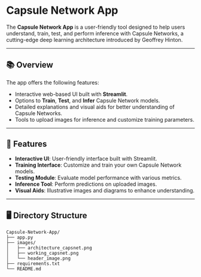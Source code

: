 # Capsule Network App

The **Capsule Network App** is a user-friendly tool designed to help users understand, train, test, and perform inference with Capsule Networks, a cutting-edge deep learning architecture introduced by Geoffrey Hinton.

---

## 📚 Overview

The app offers the following features:
- Interactive web-based UI built with **Streamlit**.
- Options to **Train**, **Test**, and **Infer** Capsule Network models.
- Detailed explanations and visual aids for better understanding of Capsule Networks.
- Tools to upload images for inference and customize training parameters.

---

## 🚀 Features

- **Interactive UI**: User-friendly interface built with Streamlit.
- **Training Interface**: Customize and train your own Capsule Network models.
- **Testing Module**: Evaluate model performance with various metrics.
- **Inference Tool**: Perform predictions on uploaded images.
- **Visual Aids**: Illustrative images and diagrams to enhance understanding.

---

## 🖥️ Directory Structure

```plaintext
Capsule-Network-App/
├── app.py
├── images/
│   ├── architecture_capsnet.png
│   ├── working_capsnet.png
│   └── header_image.png
├── requirements.txt
└── README.md
